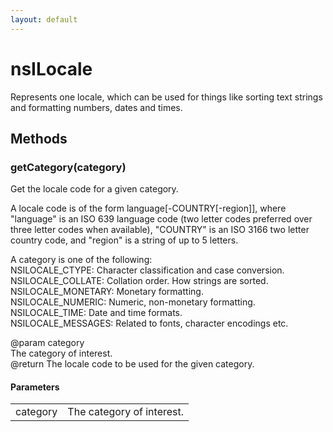 ```yaml
---
layout: default
---
```


# nsILocale #
  
Represents one locale, which can be used for things like sorting text strings  
and formatting numbers, dates and times.  
  

## Methods ##

### getCategory(category) ###
  
Get the locale code for a given category.  
  
A locale code is of the form language[-COUNTRY[-region]], where  
"language" is an ISO 639 language code (two letter codes preferred over  
three letter codes when available), "COUNTRY" is an ISO 3166 two letter  
country code, and "region" is a string of up to 5 letters.  
  
A category is one of the following:  
NSILOCALE_CTYPE: Character classification and case conversion.  
NSILOCALE_COLLATE: Collation order. How strings are sorted.  
NSILOCALE_MONETARY: Monetary formatting.  
NSILOCALE_NUMERIC: Numeric, non-monetary formatting.  
NSILOCALE_TIME: Date and time formats.  
NSILOCALE_MESSAGES: Related to fonts, character encodings etc.  
  
@param category  
       The category of interest.  
@return The locale code to be used for the given category.  
  

#### Parameters ####

<table>

<tr>
<td>category</td>
<td>       The category of interest.  
</td>
</tr>

</table>
